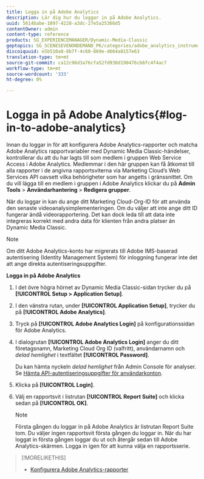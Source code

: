 ```yaml
---
title: Logga in på Adobe Analytics
description: Lär dig hur du loggar in på Adobe Analytics.
uuid: 5614babe-1097-4228-a3dc-27e5a25366d5
contentOwner: admin
content-type: reference
products: SG_EXPERIENCEMANAGER/Dynamic-Media-Classic
geptopics: SG_SCENESEVENONDEMAND_PK/categories/adobe_analytics_instrumentation_kit
discoiquuid: e5b510a8-8b7f-4c60-869e-d664a8157e63
translation-type: tm+mt
source-git-commit: ca12c96d3a76cfa52fd930d190476cb6fc4f4ac7
workflow-type: tm+mt
source-wordcount: '333'
ht-degree: 0%

---
```



# Logga in på Adobe Analytics{#log-in-to-adobe-analytics}

Innan du loggar in för att konfigurera Adobe Analytics-rapporter och matcha Adobe Analytics rapportvariabler med Dynamic Media Classic-händelser, kontrollerar du att du har lagts till som medlem i gruppen Web Service Access i Adobe Analytics. Medlemmar i den här gruppen kan få åtkomst till alla rapporter i de angivna rapportsviterna via Marketing Cloud’s Web Services API oavsett vilka behörigheter som har angetts i gränssnittet. Om du vill lägga till en medlem i gruppen i Adobe Analytics klickar du på **Admin Tools** > **Användarhantering** > **Redigera grupper**.

När du loggar in kan du ange ditt Marketing Cloud-Org-ID för att använda den senaste videoanalysimplementeringen. Om du väljer att inte ange ditt ID fungerar ändå videorapportering. Det kan dock leda till att data inte integreras korrekt med andra data för klienten från andra platser än Dynamic Media Classic.

>[!NOTE]
>
>Om ditt Adobe Analytics-konto har migrerats till Adobe IMS-baserad autentisering (Identity Management System) för inloggning fungerar inte det att ange direkta autentiseringsuppgifter.

**Logga in på Adobe Analytics**

1. I det övre högra hörnet av Dynamic Media Classic-sidan trycker du på **[!UICONTROL Setup > Application Setup]**.
1. I den vänstra rutan, under **[!UICONTROL Application Setup]**, trycker du på **[!UICONTROL Adobe Analytics]**.
1. Tryck på **[!UICONTROL Adobe Analytics Login]** på konfigurationssidan för Adobe Analytics.
1. I dialogrutan **[!UICONTROL Adobe Analytics Login]** anger du ditt företagsnamn, Marketing Cloud Org ID (valfritt), användarnamn och *delad hemlighet* i textfältet **[!UICONTROL Password]**.

   Du kan hämta nyckeln *delad hemlighet* från Admin Console för analyser. Se [Hämta API-autentiseringsuppgifter för användarkonton](https://helpx.adobe.com/analytics/kb/how-to-get-api-credentials-for-user-accounts-.html).

1. Klicka på **[!UICONTROL Login]**.
1. Välj en rapportsvit i listrutan **[!UICONTROL Report Suite]** och klicka sedan på **[!UICONTROL OK]**.

   >[!NOTE]
   >
   >Första gången du loggar in på Adobe Analytics är listrutan Report Suite tom. Du väljer ingen rapportsvit första gången du loggar in. När du har loggat in första gången loggar du ut och återgår sedan till Adobe Analytics-skärmen. Logga in igen för att kunna välja en rapportsserie.

>[!MORELIKETHIS]
>
>* [Konfigurera Adobe Analytics-rapporter](configuring-analytics-reports.md#configuring_adobe_analytics_reports)

